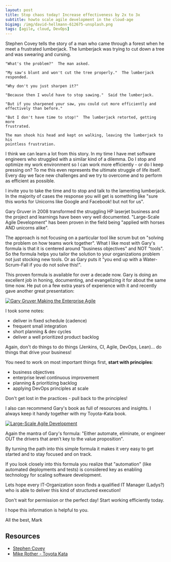 ```yaml
---
layout: post
title: Stop chaos today! Increase effectiveness by 2x to 3x
subtitle: howto scale agile development in the cloud-age
bigimg: /img/david-hellmann-612675-unsplash.png
tags: [agile, cloud, DevOps]
---
```


Stephen Covey tells the story of a man who came through a forest when he meet a frustrated lumberjack. The lumberjack was trying to cut down a tree and was swearing and cursing.

~~~
"What's the problem?"  The man asked.

"My saw's blunt and won't cut the tree properly."  The lumberjack responded.

"Why don't you just sharpen it?"

"Because then I would have to stop sawing."  Said the lumberjack.

"But if you sharpened your saw, you could cut more efficiently and 
effectively than before."

"But I don't have time to stop!"  The lumberjack retorted, getting more 
frustrated.

The man shook his head and kept on walking, leaving the lumberjack to his 
pointless frustration.
~~~


I think we can learn a lot from this story. In my time I have met software engineers who struggled with a similar kind of a dilemma. Do I stop and optimize my work environment so I can work more efficiently - or do I keep pressing on? To me this even represents the ultimate struggle of life itself. Every day we face new challenges and we try to overcome and to perform as efficient as possible.

I invite you to take the time and to stop and talk to the lamenting lumberjack. In the majority of cases the response you will get is something like "sure this works for Unicorns like Google and Facebook! but not for us".

Gary Gruver in 2008 transformed the struggling HP laserjet business and the project and learnings have been very well documented. "Large-Scale Agile Development" has been proven in the field being "applied with horses AND unicorns alike". 

The approach is not focusing on a particular tool like scrum but on "solving the problem on how teams work together". What I like most with Gary's formula is that it is centered around "business objectives" and NOT "tools". So the formula helps you tailor the solution to your organizations problem not just stocking new tools. Or as Gary puts it "you end up with a Water-Scrum-Fall if you do not solve this!".

This proven formula is available for over a decade now. Gary is doing an excellent job in honing, documenting, and evangelizing it for about the same time now. He put on a few extra years of experience with it and recently gave another great presentation:

[![Gary Gruver Making the Enterprise Agile](https://img.youtube.com/vi/Z2HPFyB_BIs/0.jpg)](https://www.youtube.com/watch?v=Z2HPFyB_BIs)


I took some notes:

- deliver in fixed schedule (cadence)
- frequent small integration
- short planning & dev cycles
- deliver a well prioritized product backlog

Again, don't do things to do things (Jenkins, CI, Agile, DevOps, Lean)... do things that drive your business!

You need to work on most important things first, **start with principles**:

- business objectives
- enterprise level continuous improvement
- planning & prioritizing backlog
- applying DevOps principles at scale


Don't get lost in the practices - pull back to the principles!


I also can recommend Gary's book as full of resources and insights. I always keep it handy together with my Toyota-Kata book.

[![Large-Scale Agile Development](https://images-na.ssl-images-amazon.com/images/I/513cZZuBiYL._SX387_BO1,204,203,200_.jpg)](https://www.amazon.com/Practical-Approach-Large-Scale-Agile-Development/dp/0321821726)

Again the mantra of Gary's formula: "Either automate, eliminate, or engineer OUT the drivers that aren’t key to the value proposition".

By turning the path into this simple formula it makes it very easy to get started and to stay focused and on track.

If you look closely into this formula you realize that "automation" (like automated deployments and tests) is considered key as enabling technology for scaling software development. 


Lets hope every IT-Organization soon finds a qualified IT Manager (Ladys?) who is able to deliver this kind of structured execution!

Don't wait for permission or the perfect day! Start working efficiently today.


I hope this information is helpful to you.

All the best, Mark


## Resources

* [Stephen Covey](https://en.wikipedia.org/wiki/Stephen_Covey)
* [Mike Rother - Toyota Kata](https://www.youtube.com/watch?v=fYoppX3VHIY)
